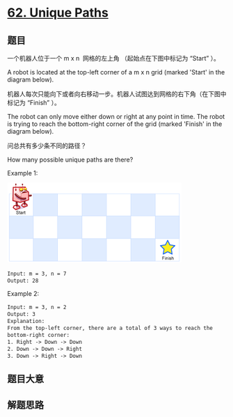 # [62. Unique Paths](https://leetcode.com/problems/unique-paths/)

## 题目

一个机器人位于一个 m x n  网格的左上角 （起始点在下图中标记为 “Start” ）。

A robot is located at the top-left corner of a m x n grid (marked 'Start' in the diagram below).

机器人每次只能向下或者向右移动一步。机器人试图达到网格的右下角（在下图中标记为 “Finish” ）。

The robot can only move either down or right at any point in time. The robot is trying to reach the bottom-right corner of the grid (marked 'Finish' in the diagram below).

问总共有多少条不同的路径？

How many possible unique paths are there?

Example 1:

![robot maze][base64robot_maze]

```
Input: m = 3, n = 7
Output: 28
```

Example 2:

```
Input: m = 3, n = 2
Output: 3
Explanation:
From the top-left corner, there are a total of 3 ways to reach the bottom-right corner:
1. Right -> Down -> Down
2. Down -> Down -> Right
3. Down -> Right -> Down
```

## 题目大意

## 解题思路

[base64robot_maze]: ./robot_maze.png
